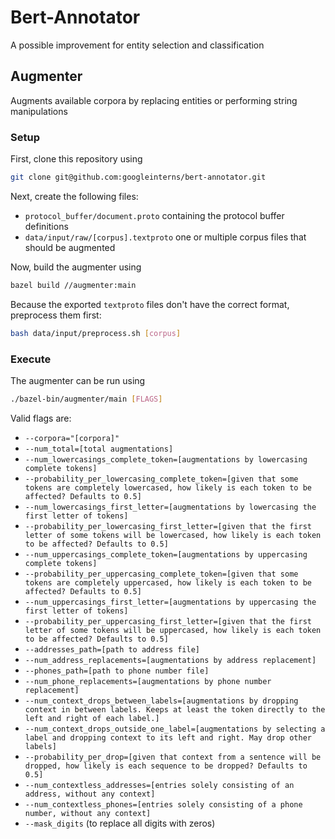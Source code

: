 # Bert-Annotator

A possible improvement for entity selection and classification

## Augmenter

Augments available corpora by replacing entities or performing string
manipulations

### Setup

First, clone this repository using 

```sh
git clone git@github.com:googleinterns/bert-annotator.git
```

Next, create the following files:
 - `protocol_buffer/document.proto` containing the protocol buffer definitions
 - `data/input/raw/[corpus].textproto` one or multiple corpus files that should be
   augmented

Now, build the augmenter using

```sh
bazel build //augmenter:main
```

Because the exported `textproto` files don't have the correct format,
preprocess them first:

```sh
bash data/input/preprocess.sh [corpus]
```

### Execute

The augmenter can be run using

```sh
./bazel-bin/augmenter/main [FLAGS]
```

Valid flags are:
 - `--corpora="[corpora]"`
 - `--num_total=[total augmentations]`
 - `--num_lowercasings_complete_token=[augmentations by lowercasing complete tokens]`
 - `--probability_per_lowercasing_complete_token=[given that some tokens are completely lowercased, how likely is each token to be affected? Defaults to 0.5]`
 - `--num_lowercasings_first_letter=[augmentations by lowercasing the first letter of tokens]`
 - `--probability_per_lowercasing_first_letter=[given that the first letter of some tokens will be lowercased, how likely is each token to be affected? Defaults to 0.5]`
 - `--num_uppercasings_complete_token=[augmentations by uppercasing complete tokens]`
 - `--probability_per_uppercasing_complete_token=[given that some tokens are completely uppercased, how likely is each token to be affected? Defaults to 0.5]`
 - `--num_uppercasings_first_letter=[augmentations by uppercasing the first letter of tokens]`
 - `--probability_per_uppercasing_first_letter=[given that the first letter of some tokens will be uppercased, how likely is each token to be affected? Defaults to 0.5]`
 - `--addresses_path=[path to address file]`
 - `--num_address_replacements=[augmentations by address replacement]`
 - `--phones_path=[path to phone number file]`
 - `--num_phone_replacements=[augmentations by phone number replacement]`
 - `--num_context_drops_between_labels=[augmentations by dropping context in between labels. Keeps at least the token directly to the left and right of each label.]`
 - `--num_context_drops_outside_one_label=[augmentations by selecting a label and dropping context to its left and right. May drop other labels]`
 - `--probability_per_drop=[given that context from a sentence will be dropped, how likely is each sequence to be dropped? Defaults to 0.5]`
 - `--num_contextless_addresses=[entries solely consisting of an address, without any context]`
 - `--num_contextless_phones=[entries solely consisting of a phone number, without any context]`
 - `--mask_digits` (to replace all digits with zeros)
